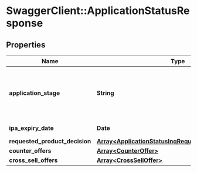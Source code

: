 # SwaggerClient::ApplicationStatusResponse

## Properties
Name | Type | Description | Notes
------------ | ------------- | ------------- | -------------
**application_stage** | **String** | Current stage of an application.This is a reference data field. Please use /v1/apac/utilities/referenceData/{applicationStage} resource to get possible value of this field with description. You can use applicationStage field name as the referenceCode parameter to retrieve the values. | 
**ipa_expiry_date** | **Date** | In principle approval expiration date in  ISO 8601 date format YYYY-MM-DD | [optional] 
**requested_product_decision** | [**Array&lt;ApplicationStatusInqRequestedProductDecision&gt;**](ApplicationStatusInqRequestedProductDecision.md) |  | [optional] 
**counter_offers** | [**Array&lt;CounterOffer&gt;**](CounterOffer.md) |  | [optional] 
**cross_sell_offers** | [**Array&lt;CrossSellOffer&gt;**](CrossSellOffer.md) |  | [optional] 

